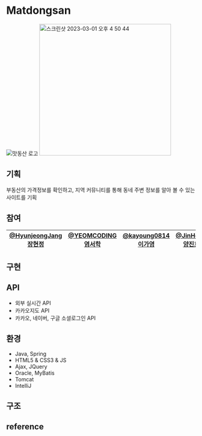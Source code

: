 # Matdongsan
![맛동산 로고](https://user-images.githubusercontent.com/116543341/222076070-83af7c18-f0e5-4493-8834-a55dd8e85480.png)
<img width="350" alt="스크린샷 2023-03-01 오후 4 50 44" src="https://user-images.githubusercontent.com/116543341/222077180-b3192dc7-caab-440d-89e2-2d1c8d88e2bd.png">

<h2>기획</h2>
부동산의 가격정보를 확인하고, 지역 커뮤니티를 통해
동네 주변 정보를 알아 볼 수 있는 사이트를 기획

<h2>참여</h2>
<!-- <a href="https://github.com/HyunjeongJang">@HyunjeongJang</a><br>
<a href="https://github.com/YEOMCODING">@YEOMCODING</a><br>
<a href="https://github.com/kayoung0814">@kayoung0814</a><br>
<a href="https://github.com/JinHoYY">@JinHoYY</a><br>
<a href="https://github.com/yisoo98776">@yisoo98776</a><br>
<a href="https://github.com/kimdory">@kimdory</a><br> -->


| <a href="https://github.com/HyunjeongJang">@HyunjeongJang</a><br />[장현정](https://github.com/HyunjeongJang) | <a href="https://github.com/YEOMCODING">@YEOMCODING</a><br />[염서학](https://github.com/YEOMCODING) | <a href="https://github.com/kayoung0814">@kayoung0814</a><br />[이가영](https://github.com/kayoung0814) | <a href="https://github.com/JinHoYY">@JinHoYY</a><br />[양진호](https://github.com/JinHoYY) | <a href="https://github.com/yisoo98776">@yisoo98776</a><br />[이이수](https://github.com/yisoo98776) | <a href="https://github.com/kimdory">@kimdory</a><br />[김도윤](https://github.com/kimdory) |
|:-----------------------------------------------------------------------------------:|:-------------------------------------------------------------------------------------:|:------------------------------------------------------------------------------------:|:---------------------------------------------------------------------------------------:|:-------------------------------------------------------------------------------:|:---------------------------------------------------------------------------------:|


<h2>구현</h2>



<h2>API</h2>
<ul>
<li>외부 실시간 API</li>
<li>카카오지도 API</li>
<li>카카오, 네이버, 구글 소셜로그인 API</li>
</ul>

<h2>환경</h2>
<ul>
  <li>Java, Spring</li>
  <li>HTML5 & CSS3 & JS</li>
  <li>Ajax, JQuery</li>
  <li>Oracle, MyBatis</li>
  <li>Tomcat</li>
  <li>IntelliJ</li>
 </ul>

<h2>구조</h2>

<h2>reference</h2>




